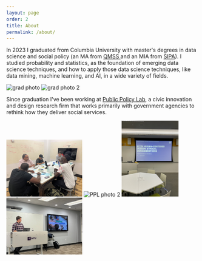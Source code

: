 ```yaml
---
layout: page
order: 2
title: About
permalink: /about/
---
```


In 2023 I graduated from Columbia University with master's degrees in data science and social policy (an MA from  <a href="https://qmss.columbia.edu"> QMSS </a> and an MIA from <a href="https://www.sipa.columbia.edu/sipa-education/masters-programs/master-international-affairsSIPA"> SIPA</a>). I studied probability and statistics, as the foundation of emerging data science techniques, and how to apply those data science techniques, like data mining, machine learning, and AI, in a wide variety of fields.

<p float="left">
  <img src="../IMG-20230511-WA0010.jpg" alt="grad
  photo" width="200"/>
  <img src="../grad photo.png" alt="grad
  photo 2" width="150"/>
</p>



Since graduation I've been working at <a href="https://www.publicpolicylab.org"> Public Policy Lab</a>, a civic innovation and design research firm that works primarily with government agencies to rethink how they deliver social services.

<p float="left">
  <img src="../IMG_4897.jpg" alt="PPL
  photo" width="200"/>
  <img src="../IMG_7858.JPG" alt="PPL
  photo 2" width="150"/>
   <img src="../IMG_9508.JPG" alt="PPL
  photo 3 " width="150"/>
  <img src="../IMG_7610%20(1).jpeg" alt="PPL photo 4 " width="200"/>
</p>

